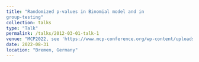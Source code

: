 ```yaml
---
title: "Randomized p-values in Binomial model and in
group-testing"
collection: talks
type: "Talk"
permalink: /talks/2012-03-01-talk-1
venue: "MCP2022, see 'https://www.mcp-conference.org/wp-content/uploads/sites/2/2022/08/Final-Schedule_MCP2022.pdf' "
date: 2022-08-31
location: "Bremen, Germany"
---
```


